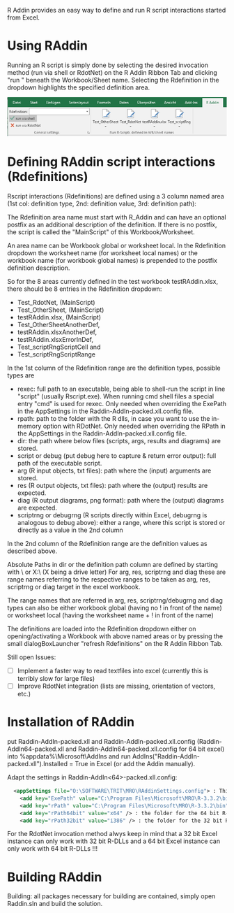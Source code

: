 R Addin provides an easy way to define and run R script interactions started from Excel.

# Using RAddin

Running an R script is simply done by selecting the desired invocation method (run via shell or RdotNet) on the R Addin Ribbon Tab and clicking "run <Rdefinition>" 
beneath the Workbook/Sheet name. 
Selecting the Rdefinition in the dropdown highlights the specified definition area.

![Image of screenshot1](https://raw.githubusercontent.com/rkapl123/RAddin/master/docs/screenshot1.png)

# Defining RAddin script interactions (Rdefinitions)

Rscript interactions (Rdefinitions) are defined using a 3 column named area (1st col: definition type, 2nd: definition value, 3rd: definition path):

The Rdefinition area name must start with R_Addin and can have an optional postfix as an additional description of the definition. 
If there is no postfix, the script is called the "MainScript" of this Workbook/Worksheet.

An area name can be Workbook global or worksheet local.
In the Rdefinition dropdown the worksheet name (for worksheet local names) or the workbook name (for workbook global names) is prepended to the postfix definition description.

So for the 8 areas currently defined in the test workbook testRAddin.xlsx, there should be 8 entries in the Rdefinition dropdown: 

- Test_RdotNet, (MainScript)
- Test_OtherSheet, (MainScript)
- testRAddin.xlsx, (MainScript)
- Test_OtherSheetAnotherDef, 
- testRAddin.xlsxAnotherDef,
- testRAddin.xlsxErrorInDef,
- Test_scriptRngScriptCell and
- Test_scriptRngScriptRange 

In the 1st column of the Rdefinition range are the definition types, possible types are 
- rexec: full path to an executable, being able to shell-run the script in line "script" (usually Rscript.exe). When running cmd shell files a special entry "cmd" is used for rexec. Only needed when overriding the ExePath in the AppSettings in the Raddin-AddIn-packed.xll.config file.
- rpath: path to the folder with the R dlls, in case you want to use the in-memory option with RDotNet. Only needed when overriding the RPath in the AppSettings in the Raddin-AddIn-packed.xll.config file. 
- dir: the path where below files (scripts, args, results and diagrams) are stored. 
- script or debug (put debug here to capture & return error output): full path of the executable script. 
- arg (R input objects, txt files): path where the (input) arguments are stored. 
- res (R output objects, txt files): path where the (output) results are expected.
- diag (R output diagrams, png format): path where the (output) diagrams are expected.
- scriptrng or debugrng (R scripts directly within Excel, debugrng is analogous to debug above): either a range, where this script is stored or directly as a value in the 2nd column

In the 2nd column of the Rdefinition range are the definition values as described above.

Absolute Paths in dir or the definition path column are defined by starting with \\ or X:\ (X being a drive letter)
For arg, res, scriptrng and diag these are range names referring to the respective ranges to be taken as arg, res, scriptrng or diag target in the excel workbook.

The range names that are referred in arg, res, scriptrng/debugrng and diag types can also be either workbook global (having no ! in front of the name) or worksheet local (having the worksheet name + ! in front of the name)

The definitions are loaded into the Rdefinition dropdown either on opening/activating a Workbook with above named areas or by pressing the small dialogBoxLauncher "refresh Rdefinitions" on the R Addin Ribbon Tab.

Still open Issues:

- [ ] Implement a faster way to read textfiles into excel (currently this is terribly slow for large files)
- [ ] Improve RdotNet integration (lists are missing, orientation of vectors, etc.)

# Installation of RAddin

put Raddin-AddIn-packed.xll and Raddin-AddIn-packed.xll.config (Raddin-AddIn64-packed.xll and Raddin-AddIn64-packed.xll.config for 64 bit excel) into %appdata%\Microsoft\AddIns 
and run AddIns("Raddin-AddIn-packed.xll").Installed = True in Excel (or add the Addin manually).

Adapt the settings in Raddin-AddIn<64>-packed.xll.config:

```XML
  <appSettings file="O:\SOFTWARE\TRIT\MRO\RAddinSettings.config"> : This is a redirection to a central config file containing the same information below
    <add key="ExePath" value="C:\Program Files\Microsoft\MRO\R-3.3.2\bin\x64\Rscript.exe" /> : The Executable Path used by the shell invocation method
    <add key="rPath" value="C:\Program Files\Microsoft\MRO\R-3.3.2\bin" /> : The R-DLL-Path stub (bitness is added using below settings) for the RdotNet invocation method
    <add key="rPath64bit" value="x64" /> : the folder for the 64 bit R-DLLs 
    <add key="rPath32bit" value="i386" /> : the folder for the 32 bit R-DLLs
```

For the RdotNet invocation method alwys keep in mind that a 32 bit Excel instance can only work with 32 bit R-DLLs and a 64 bit Excel instance can only work with 64 bit R-DLLs !!!

# Building RAddin

Building: all packages necessary for building are contained, simply open Raddin.sln and build the solution.